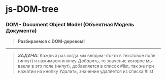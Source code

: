 # js-DOM-tree

### DOM - Document Object Model (Объектная Модель Документа)

> **Разбираемся с DOM-деревом!**

---

> ***ЗАДАЧА:*** Каждый раз когда мы вводим что-то в текстовое поле (инпут) и нажимаем кнопку *Добавить*, то значение
> которое мы ввели в это поле (инпут), добавляется в список #list, так же при нажатии на кнопку *Удалить*, значение
> удаляется из списка #list
